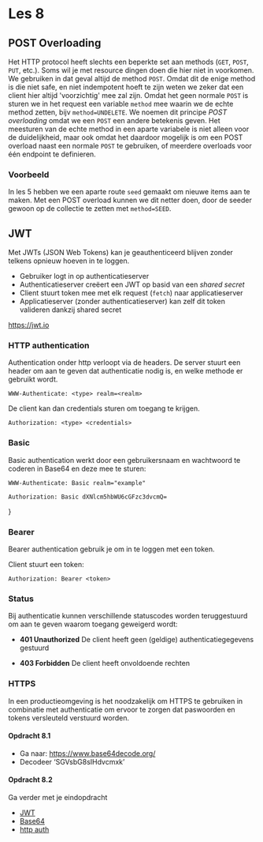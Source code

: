 # Les 8

## POST Overloading

Het HTTP protocol heeft slechts een beperkte set aan methods (`GET`, `POST`, `PUT`, etc.). Soms wil je met resource
dingen doen die hier niet in voorkomen. We gebruiken in dat geval altijd de method `POST`. Omdat dit de enige method is
die niet safe, en niet indempotent hoeft te zijn weten we zeker dat een client hier altijd 'voorzichtig' mee zal zijn.
Omdat het geen normale `POST` is sturen we in het request een variable `method` mee waarin we de echte method zetten,
bijv `method=UNDELETE`.
We noemen dit principe *POST overloading* omdat we een `POST` een andere betekenis geven.
Het meesturen van de echte method in een aparte variabele is niet alleen voor de duidelijkheid, maar ook omdat het
daardoor mogelijk is om een POST overload naast een normale `POST` te gebruiken, of meerdere overloads voor één endpoint
te definieren.

### Voorbeeld

In les 5 hebben we een aparte route `seed` gemaakt om nieuwe items aan te maken. Met een POST overload kunnen we dit
netter doen, door de seeder gewoon op de collectie te zetten met `method=SEED`.

## JWT

Met JWTs (JSON Web Tokens) kan je geauthenticeerd blijven zonder telkens opnieuw hoeven in te loggen.

* Gebruiker logt in op authenticatieserver
* Authenticatieserver creëert een JWT op basid van een *shared secret*
* Client stuurt token mee met elk request (`fetch`) naar applicatieserver
* Applicatieserver (zonder authenticatieserver) kan zelf dit token valideren dankzij shared secret

https://jwt.io

### HTTP authentication

Authentication onder http verloopt via de headers. De server stuurt een header om aan te geven dat authenticatie nodig
is, en welke methode er gebruikt wordt.

```
WWW-Authenticate: <type> realm=<realm>
```

De client kan dan credentials sturen om toegang te krijgen.

```
Authorization: <type> <credentials>
```

<!--
Uitzoeken: proxy-auth
-->

### Basic

Basic authentication werkt door een gebruikersnaam en wachtwoord te coderen in Base64 en deze mee te sturen:

```
WWW-Authenticate: Basic realm="example"
```

```
Authorization: Basic dXNlcm5hbWU6cGFzc3dvcmQ=
```

}

### Bearer

Bearer authentication gebruik je om in te loggen met een token.

Client stuurt een token:

```
Authorization: Bearer <token>
```

### Status

Bij authenticatie kunnen verschillende statuscodes worden teruggestuurd om aan te geven waarom toegang geweigerd wordt:

* **401 Unauthorized** De client heeft geen (geldige) authenticatiegegevens gestuurd

* **403 Forbidden** De client heeft onvoldoende rechten

### HTTPS

In een productieomgeving is het noodzakelijk om HTTPS te gebruiken in combinatie met authenticatie om ervoor te zorgen
dat paswoorden en tokens versleuteld verstuurd worden.

#### Opdracht 8.1

* Ga naar: https://www.base64decode.org/
* Decodeer ‘SGVsbG8sIHdvcmxk’

#### Opdracht 8.2

Ga verder met je eindopdracht

<!-- btoa atob in presentatie zetten? -->

* [JWT](https://jwt.io)
* [Base64](https://www.base64encode.org)
* [http auth](https://developer.mozilla.org/en-US/docs/Web/HTTP/Authentication)